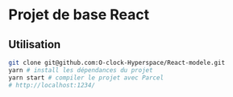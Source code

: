 Projet de base React
====================

## Utilisation

``` sh
git clone git@github.com:O-clock-Hyperspace/React-modele.git
yarn # install les dépendances du projet
yarn start # compiler le projet avec Parcel
# http://localhost:1234/
```